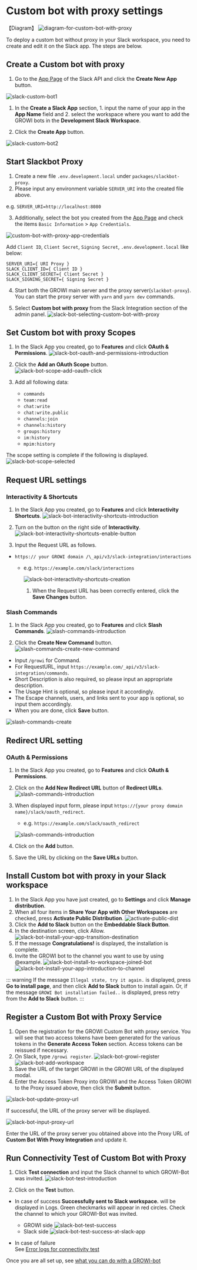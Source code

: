 # Custom bot with proxy settings

【Diagram】
![diagram-for-custom-bot-with-proxy](/assets/images/slack-bot-outline-custom-with-proxy.png)

To deploy a custom bot without proxy in your Slack workspace, you need to create and edit it on the Slack app. The steps are below.

## Create a Custom bot with proxy

1. Go to the [App Page](https://api.slack.com/apps) of the Slack API and click the **Create New App** button.

  ![slack-custom-bot1](/assets/images/slack-custom-bot1.png)

1. In the **Create a Slack App** section, 1. input the name of your app in the **App Name** field and 2. select the workspace where you want to add the GROWI bots in the **Development Slack Workspace**.

1. Click the **Create App** button.

  ![slack-custom-bot2](/assets/images/slack-custom-bot2.png)

## Start Slackbot Proxy

1. Create a new file `.env.development.local` under `packages/slackbot-proxy`.
1. Please input any environment variable `SERVER_URI` into the created file above.

e.g. `SERVER_URI=http://localhost:8080`

3. Additionally, select the bot you created from the [App Page](https://api.slack.com/apps) and check the items `Basic Information` > `App Credentials`.

![custom-bot-with-proxy-app-credentials](/assets/images/custom-bot-with-proxy-app-credentials.png)

Add `Client ID`, `Client Secret`, `Signing Secret`, `.env.development.local` like below:

```
SERVER_URI={ URI Proxy }
SLACK_CLIENT_ID={ Client ID }
SLACK_CLIENT_SECRET={ Client Secret }
SLACK_SIGNING_SECRET={ Signing Secret }
```

4. Start both the GROWI main server and the proxy server(`slackbot-proxy`).  
  You can start the proxy server with `yarn` and `yarn dev` commands.

5. Select **Custom bot with proxy** from the Slack Integration section of the admin panel.
![slack-bot-selecting-custom-bot-with-proxy](/assets/images/slack-bot-selecting-custom-bot-with-proxy.png)

## Set Custom bot with proxy Scopes

1. In the Slack App you created, go to **Features** and click **OAuth & Permissions**.
  ![slack-bot-oauth-and-permissions-introduction](/assets/images/slack-bot-oauth-and-permissions-introduction.png)
1. Click the **Add an OAuth Scope** button.
  ![slack-bot-scope-add-oauth-click](/assets//images/slack-bot-scope-add-oauth-click.png)

1. Add all following data:
   - `commands`
   - `team:read`
   - `chat:write`
   - `chat:write.public`
   - `channels:join`
   - `channels:history`
   - `groups:history`
   - `im:history`
   - `mpim:history`

The scope setting is complete if the following is displayed.
![slack-bot-scope-selected](/assets/images/slack-bot-scope-selected.png)

## Request URL settings

### Interactivity & Shortcuts

1. In the Slack App you created, go to **Features** and click **Interactivity Shortcuts**.
   ![slack-bot-interactivity-shortcuts-introduction](/assets/images/slack-bot-interactivity-shortcuts-introduction.png)

1. Turn on the button on the right side of **Interactivity**.
   ![slack-bot-interactivity-shortcuts-enable-button](/assets/images/slack-bot-interactivity-shortcuts-enable-button.png)

1. Input the Request URL as follows.

- `https:// your GROWI domain /\_api/v3/slack-integration/interactions`

  - e.g. `https://example.com/slack/interactions`

     ![slack-bot-interactivity-shortcuts-creation](/assets/images/slack-bot-interactivity-shortcuts-creation.png)

     1. When the Request URL has been correctly entered, click the **Save Changes** button.

### Slash Commands

1. In the Slack App you created, go to **Features** and click **Slash Commands**.
  ![slash-commands-introduction](/assets/images/slash-commands-introduction.png)

1. Click the **Create New Command** button.
    ![slash-commands-create-new-command](/assets/images/slash-commands-create-new-command.png)

  - Input `/growi` for Command.
  - For RequestURL, input `https://example.com/_api/v3/slack-integration/commands`.
  - Short Description is also required, so please input an appropriate description.
  - The Usage Hint is optional, so please input it accordingly.
  - The Escape channels, users, and links sent to your app is optional,
   so input them accordingly.
  - When you are done, click **Save** button.

![slash-commands-create](/assets/images/slash-commands-create.png)


## Redirect URL setting

### OAuth & Permissions

1. In the Slack App you created, go to **Features** and click **OAuth & Permissions**.
1. Click on the **Add New Redirect URL** button of **Redirect URLs**.
  ![slash-commands-introduction](/assets/images/slack-bot-auth-and-permisions1.png)

1. When displayed input form, please input `https://{your proxy domain name}/slack/oauth_redirect`.

    - e.g. `https://example.com/slack/oauth_redirect`

    ![slash-commands-introduction](/assets/images/slack-bot-auth-and-permisions2.png)

1. Click on the **Add** button.
1. Save the URL by clicking on the **Save URLs** button.


## Install Custom bot with proxy in your Slack workspace

1. In the Slack App you have just created, go to **Settings** and click **Manage distribution**.
1. When all four items in **Share Your App with Other Workspaces** are checked, press **Activate Public Distribution**.
   ![activate-public-dist](/assets/images/activate-public-dist.png)
1. Click the **Add to Slack** button on the **Embeddable Slack Button**.
1. In the destination screen, click Allow.
![slack-bot-install-your-app-transition-destination](/assets/images/slack-bot-install-your-app-transition-destination.png)
1. If the message **Congratulations!** is displayed, the installation is complete.
1. Invite the GROWI bot to the channel you want to use by using @example.
![slack-bot-install-to-workspace-joined-bot](/assets/images/slack-bot-install-to-workspace-joined-bot.png)
![slack-bot-install-your-app-introduction-to-channel](/assets/images/slack-bot-install-your-app-introduction-to-channel.png)

::: warning
If the message `Illegal state, try it again.` is displayed, press **Go to install page**, and then click **Add to Slack** button to install again.
Or, if the message `GROWI Bot installation failed..` is displayed, press retry from the **Add to Slack** button.
:::


## Register a Custom Bot with Proxy Service

1. Open the registration for the GROWI Custom Bot with proxy service.
You will see that two access tokens have been generated for the various tokens in the **Generate Access Token** section. Access tokens can be reissued if necessary.
1. On Slack, type `/growi register`.
  ![slack-bot-growi-register](/assets/images/slack-bot-growi-register.png)
  ![slack-bot-add-workspace](/assets/images/slack-bot-register-modal.png)
1. Save the URL of the target GROWI in the GROWI URL of the displayed modal.
1. Enter the Access Token Proxy into GROWI and the Access Token GROWI to the Proxy issued above, then click the **Submit** button.

![slack-bot-update-proxy-url](/assets/images/slack-bot-update-proxy-url.png)

If successful, the URL of the proxy server will be displayed.

![slack-bot-input-proxy-url](/assets/images/slack-bot-input-proxy-url.png)

Enter the URL of the proxy server you obtained above into the Proxy URL of **Custom Bot With Proxy Integration** and update it.

## Run Connectivity Test of Custom Bot with Proxy

  1. Click **Test connection** and input the Slack channel to which GROWI-Bot was invited.
    ![slack-bot-test-introduction](/assets/images/slack-bot-test-introduction.png)

  2. Click on the **Test** button.  

- In case of success
    **Successfully sent to Slack workspace.** will be displayed in Logs.
    Green checkmarks will appear in red circles. Check the channel to
    which your GROWI-Bot was invited.
  - GROWI side
      ![slack-bot-test-success](/assets/images/slack-bot-test-success.png)
  - Slack side
      ![slack-bot-test-success-at-slack-app](/assets/images/slack-bot-test-success-at-slack-app.png)

- In case of failure  
     See [Error logs for connectivity test](/en/admin-guide/management-cookbook/slack-integration/#error-logs-for-connectivity-test)

Once you are all set up, see [what you can do with a GROWI-bot](/en/admin-guide/management-cookbook/slack-integration/#check-the-connected-growi)
